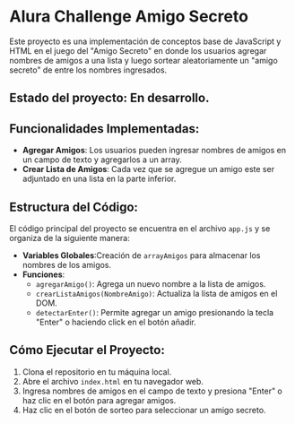 <h1> Alura Challenge Amigo Secreto </h1> 

Este proyecto es una implementación de conceptos base de JavaScript y HTML en el juego del "Amigo Secreto" en donde los usuarios agregar nombres de amigos a una lista y luego sortear aleatoriamente un "amigo secreto" de entre los nombres ingresados.

<h2> Estado del proyecto: En desarrollo. </h2> 

## Funcionalidades Implementadas:

- **Agregar Amigos**: Los usuarios pueden ingresar nombres de amigos en un campo de texto y agregarlos a un array.
- **Crear Lista de Amigos**: Cada vez que se agregue un amigo este ser adjuntado en una lista en la parte inferior.

## Estructura del Código:

El código principal del proyecto se encuentra en el archivo `app.js` y se organiza de la siguiente manera:

- **Variables Globales**:Creación de `arrayAmigos` para almacenar los nombres de los amigos.
- **Funciones**:
  - `agregarAmigo()`: Agrega un nuevo nombre a la lista de amigos.
  - `crearListaAmigos(NombreAmigo)`: Actualiza la lista de amigos en el DOM.
  - `detectarEnter()`: Permite agregar un amigo presionando la tecla "Enter" o haciendo click en el botón añadir.

## Cómo Ejecutar el Proyecto:

1. Clona el repositorio en tu máquina local.
2. Abre el archivo `index.html` en tu navegador web.
3. Ingresa nombres de amigos en el campo de texto y presiona "Enter" o haz clic en el botón para agregar amigos.
4. Haz clic en el botón de sorteo para seleccionar un amigo secreto.